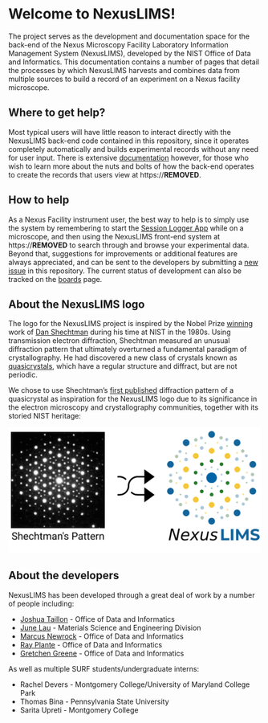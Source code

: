 # Welcome to NexusLIMS!

The project serves as the development and documentation space for the back-end
of the Nexus Microscopy Facility Laboratory Information Management System
(NexusLIMS), developed by the NIST Office of Data and Informatics.
This documentation contains a number of pages that detail the processes by
which NexusLIMS harvests and combines data from multiple sources to build
a record of an experiment on a Nexus facility microscope.

## Where to get help?

Most typical users will have little reason to interact directly with the
NexusLIMS back-end code contained in this repository, since it operates
completely automatically and builds experimental records without any need for 
user input. There is extensive 
[documentation](http://nexuslims.ipages.nist.gov/NexusMicroscopyLIMS/doc/index.html)
however, for those who wish to learn more about the nuts and bolts of how the
back-end operates to create the records that users view at
https://**REMOVED**.

## How to help

As a Nexus Facility instrument user, the best way to help is to simply use the
system by remembering to start the 
[Session Logger App](http://nexuslims.ipages.nist.gov/NexusMicroscopyLIMS/doc/session_logger_app.html)
while on a microscope, and then using the NexusLIMS front-end system at
https://**REMOVED** to search through and browse your experimental data.
Beyond that, suggestions for improvements or additional features are always
appreciated, and can be sent to the developers by submitting a
[new issue](https://gitlab.nist.gov/gitlab/nexuslims/NexusMicroscopyLIMS/issues/new)
in this repository. The current status of development can also be tracked on
the [boards](https://gitlab.nist.gov/gitlab/nexuslims/NexusMicroscopyLIMS/-/boards)
page.

## About the NexusLIMS logo

The logo for the NexusLIMS project is inspired by the Nobel Prize
[winning](https://www.nobelprize.org/prizes/chemistry/2011/shechtman/facts/)
work of 
[Dan Shechtman](https://www.nist.gov/content/nist-and-nobel/nobel-moment-dan-shechtman)
during his time at NIST in the 1980s. Using transmission electron
diffraction, Shechtman measured an unusual diffraction pattern that
ultimately overturned a fundamental paradigm of crystallography. He had
discovered a new class of crystals known as
[quasicrystals](https://en.wikipedia.org/wiki/Quasicrystal), which
have a regular structure and diffract, but are not periodic.

We chose to use Shechtman’s 
[first published](https://journals.aps.org/prl/pdf/10.1103/PhysRevLett.53.1951)
diffraction pattern of a quasicrystal as inspiration for the NexusLIMS
logo due to its significance in the electron microscopy and
crystallography communities, together with its storied NIST heritage:

![NexusLIMS Logo Inspiration](nexuslims/doc/source/_static/logo_inspiration.png)

## About the developers

NexusLIMS has been developed through a great deal of work by a number of people
including: 

- [Joshua Taillon](https://www.nist.gov/people/joshua-taillon) - Office of Data and Informatics
- [June Lau](https://www.nist.gov/people/june-w-lau) - Materials Science and Engineering Division
- [Marcus Newrock](https://www.nist.gov/people/marcus-william-newrock) - Office of Data and Informatics
- [Ray Plante](https://www.nist.gov/people/raymond-plante) - Office of Data and Informatics
- [Gretchen Greene](https://www.nist.gov/people/gretchen-greene) - Office of Data and Informatics

As well as multiple SURF students/undergraduate interns:

- Rachel Devers - Montgomery College/University of Maryland College Park
- Thomas Bina - Pennsylvania State University
- Sarita Upreti - Montgomery College